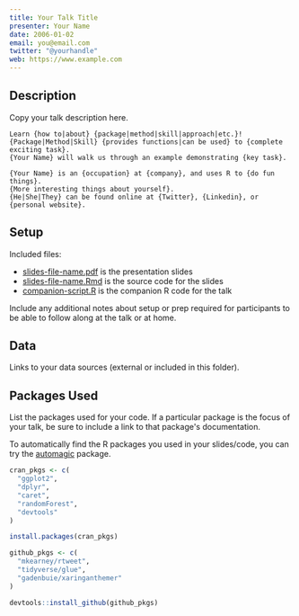 ```yaml
---
title: Your Talk Title
presenter: Your Name
date: 2006-01-02
email: you@email.com
twitter: "@yourhandle"
web: https://www.example.com
---
```


## Description

Copy your talk description here.

```
Learn {how to|about} {package|method|skill|approach|etc.}!
{Package|Method|Skill} {provides functions|can be used} to {complete exciting task}.
{Your Name} will walk us through an example demonstrating {key task}.

{Your Name} is an {occupation} at {company}, and uses R to {do fun things}.
{More interesting things about yourself}.
{He|She|They} can be found online at {Twitter}, {Linkedin}, or {personal website}.
```

## Setup

Included files:

- [slides-file-name.pdf](slides-file-name.pdf) is the presentation slides
- [slides-file-name.Rmd](slides-file-name.Rmd) is the source code for the slides
- [companion-script.R](companion-script.R) is the companion R code for the talk

Include any additional notes about setup or prep required for participants to be able to follow along at the talk or at home.

## Data

Links to your data sources (external or included in this folder).

## Packages Used

List the packages used for your code.
If a particular package is the focus of your talk, be sure to include a link to that package's documentation.

To automatically find the R packages you used in your slides/code, you can try the [automagic](https://cran.r-project.org/package=automagic) package.

```r
cran_pkgs <- c(
  "ggplot2",
  "dplyr",
  "caret",
  "randomForest",
  "devtools"
)

install.packages(cran_pkgs)

github_pkgs <- c(
  "mkearney/rtweet",
  "tidyverse/glue",
  "gadenbuie/xaringanthemer"
)

devtools::install_github(github_pkgs)
```
